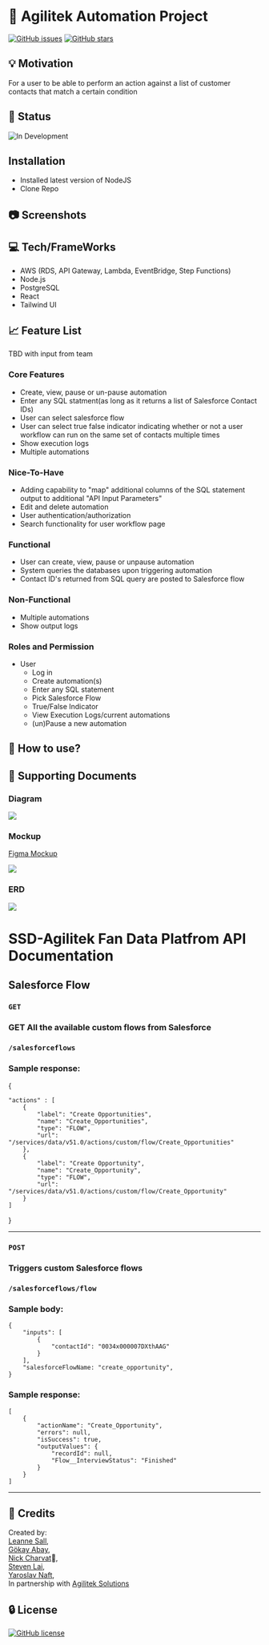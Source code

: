 # :page_with_curl: Agilitek Automation Project

[![GitHub issues](https://img.shields.io/github/issues/BCIT-SSD-2020-21/industry-project-agilitek)](https://github.com/BCIT-SSD-2020-21/industry-project-agilitek/issues) [![GitHub stars](https://img.shields.io/github/stars/BCIT-SSD-2020-21/industry-project-agilitek)](https://github.com/BCIT-SSD-2020-21/industry-project-agilitek/stargazers)

## :bulb: Motivation

For a user to be able to perform an action against a list of customer contacts that match a certain condition

## :bell: Status

![In Development](https://img.shields.io/badge/Status-In%20Development-blue)

## <i class="fa fa-gear fa-spin fa-1x" style="color: firebrick"></i> Installation

- Installed latest version of NodeJS
- Clone Repo

## :camera: Screenshots

## :computer: Tech/FrameWorks

- AWS (RDS, API Gateway, Lambda, EventBridge, Step Functions)
- Node.js
- PostgreSQL
- React
- Tailwind UI

## :chart_with_upwards_trend: Feature List

TBD with input from team

### Core Features

* Create, view, pause or un-pause automation
* Enter any SQL statment(as long as it returns a list of Salesforce Contact IDs)
* User can select salesforce flow
* User can select true false indicator indicating whether or not a user workflow can run on the same set of contacts multiple times
* Show execution logs 
* Multiple automations 

### Nice-To-Have

* Adding capability to "map" additional columns of the SQL statement output to additional "API Input Parameters"
* Edit and delete automation
* User authentication/authorization
* Search functionality for user workflow page

### Functional

* User can create, view, pause or unpause automation
* System queries the databases upon triggering automation
* Contact ID's returned from SQL query are posted to Salesforce flow

### Non-Functional

* Multiple automations
* Show output logs

### Roles and Permission

- User
  - Log in
  - Create automation(s)
  - Enter any SQL statement
  - Pick Salesforce Flow
  - True/False Indicator
  - View Execution Logs/current automations
  - (un)Pause a new automation

## :memo: How to use?

## :newspaper: Supporting Documents

### Diagram

![](https://i.imgur.com/Gx9cBal.png)

### Mockup

[Figma Mockup](https://www.figma.com/file/LygDwPwX36r9qQos5ivEKh/Agilitek-Data-Fan-Platform?node-id=0%3A1)

![](https://i.imgur.com/SivzG0t.png)

### ERD
![](https://i.imgur.com/MR8ljRd.png)

# SSD-Agilitek Fan Data Platfrom API Documentation

## Salesforce Flow

### `GET`

### GET All the available custom flows from Salesforce

### `/salesforceflows`

### Sample response:

{

    "actions" : [
        {
            "label": "Create Opportunities",
            "name": "Create_Opportunities",
            "type": "FLOW",
            "url": "/services/data/v51.0/actions/custom/flow/Create_Opportunities"
        },
        {
            "label": "Create Opportunity",
            "name": "Create_Opportunity",
            "type": "FLOW",
            "url": "/services/data/v51.0/actions/custom/flow/Create_Opportunity"
        }
    ]

}

<hr>

### `POST`

### Triggers custom Salesforce flows

### `/salesforceflows/flow`

### Sample body:

    {
        "inputs": [
            {
                "contactId": "0034x000007DXthAAG"
            }
        ],
        "salesforceFlowName: "create_opportunity",
    }

### Sample response:

    [
        {
            "actionName": "Create_Opportunity",
            "errors": null,
            "isSuccess": true,
            "outputValues": {
                "recordId": null,
                "Flow__InterviewStatus": "Finished"
            }
        }
    ]

<hr>

## :tada: Credits

Created by:<br>
[Leanne Sall](https://github.com/LeanneSall),<br>
[Gökay Abay](https://github.com/gokay-abay),<br>
[Nick Charvat](https://github.com/nickchvt):poop:,<br>
[Steven Lai](https://github.com/stevenlai4),<br>
[Yaroslav Naft](https://github.com/Yaroslav-Naft),<br>
In partnership with [Agilitek Solutions](http://agiliteksolutions.com/)

## :lock: License

[![GitHub license](https://img.shields.io/github/license/BCIT-SSD-2020-21/industry-project-agilitek)](https://github.com/BCIT-SSD-2020-21/industry-project-agilitek)
